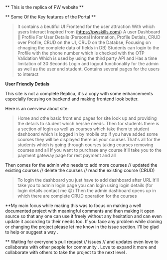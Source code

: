 ** This is the replica of PW website  **

** Some Of the Key features of the Portal **

> It contains a beutiful UI Frontend for the user attraction With which users Interact Inspired from (https://pwskills.com/) 
>  A user Dashboard || Profile For User Details (Personal Information, Profile Detials, CRUD over Profile, CRUD on the UI, CRUD on the Databse, Focusing on chnaging the complete data of fields in DB)
> Students can login to the Profile with the phone number which is checked with the OTP Validation Which is used by using the third party API and Has a time limitation of 30 Seconds 
> Login and logout functionality for the admin as well as the user and student.
> Contains several pages for the users to interact

**User Friendly Detials**

This site is not a complete Replica, it's a copy with some enhancements especially focusing on backend and making frontend look better.

Here is an overview about site:
> Home and othe basic front end pages for site look up and providing the details to student which he/she needs.
> Then for students there is a section of login as well as courses which take them to student dashboard which is logged in by mobile otp if you have added some courses they will be displayed there as your courses
> That's all for the students which is going through courses taking courses removing courses and all
> If you want to purchase any course it'll take you to the payment gateway page for rest payment and all

Then comes for the admin who needs to add more courses // updated the existing courses // delete the courses // read the existing course (CRUD)
> To login the dashboard you just have to add dashboard after URL
> It'll take you to admin login page you can login using login details (for login details contact me 😊)
> Then the admin dashboard opens up in which there are complete CRUD operation for the courses

**My main focus while making this was to focus on making a well documented project with meaningful comments and then making it open source so that any one can use it freely without any hesitation and can even update it according to their needs too. If you face any problem while cloning or changing the project please let me know in the issue section. I'll be glad to help or suggest a way .
 
** Waiting for everyone's pull request // issues // and updates even love to collaborate with other people for community . Love to expand it more and collaborate with others to take the project to the next level .




